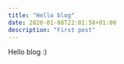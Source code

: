 ```yaml
---
title: "Hello blog"
date: 2020-01-08T22:01:58+01:00
description: "First post"
---
```


Hello blog :)
